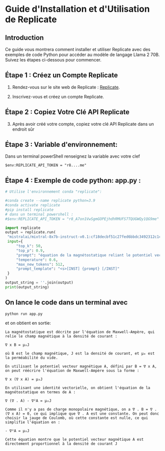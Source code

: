 

# Guide d'Installation et d'Utilisation de Replicate

## Introduction

Ce guide vous montrera comment installer et utiliser Replicate avec des exemples de code Python pour accéder au modèle de langage Llama 2 70B. Suivez les étapes ci-dessous pour commencer.

## Étape 1 : Créez un Compte Replicate

1. Rendez-vous sur le site web de Replicate : [Replicate](https://lifeboat.replicate.dev/).

2. Inscrivez-vous et créez un compte Replicate.

## Étape 2 : Copiez Votre Clé API Replicate

3. Après avoir créé votre compte, copiez votre clé API Replicate dans un endroit sûr

## Étape 3 : Variable d'environnement:
Dans un terminal powerShell  renseignez la variable avec votre clef
```
$env:REPLICATE_API_TOKEN = "r8....me" 
```
## Étape 4 : Exemple de code python: app.py :
   ```python
# Utilise l'environnement conda "replicate":

#conda create --name replicate python=3.9
#conda activate replicate
#pip install replicate
# dans un terminal powershell : 
#$env:REPLICATE_API_TOKEN = "r8_A7on1VwSgmGOPEjhdhRMUFS7TQUGWQy1QG9me"

import replicate
output = replicate.run(
    "mistralai/mixtral-8x7b-instruct-v0.1:cf18decbf51c27fed6bbdc3492312c1c903222a56e3fe9ca02d6cbe5198afc10",
    input={
        "top_k": 50,
        "top_p": 0.9,
        "prompt": "équation de la magnétostatique reliant le potentiel vecteur magnétique à la densité de courant. Raisonne pas à pas mais soit très concis: les formules sans commentaire",
        "temperature": 0.6,
        "max_new_tokens": 512,
        "prompt_template": "<s>[INST] {prompt} [/INST]"
    }
)
output_string = ''.join(output)
print(output_string)
```

## On lance le code dans un terminal avec
```Python
python run app.py
```
et on obtient en sortie:
```
La magnétostatique est décrite par l'équation de Maxwell-Ampère, qui relie le champ magnétique à la densité de courant :

∇ x B = μ₀J

où B est le champ magnétique, J est la densité de courant, et μ₀ est la perméabilité du vide.

En utilisant le potentiel vecteur magnétique A, défini par B = ∇ x A, on peut réécrire l'équation de Maxwell-Ampère sous la forme :   

∇ x (∇ x A) = μ₀J

En utilisant une identité vectorielle, on obtient l'équation de la magnétostatique en termes de A :

∇ (∇ . A) - ∇²A = μ₀J

Comme il n'y a pas de charge monopolaire magnétique, on a ∇ . B = ∇ . (∇ x A) = 0, ce qui implique que ∇ . A est une constante. On peut donc choisir la jauge de Coulomb, où cette constante est nulle, ce qui simplifie l'équation en :

- ∇²A = μ₀J

Cette équation montre que le potentiel vecteur magnétique A est directement proportionnel à la densité de courant J
```
